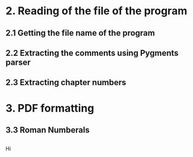 




# 2. Reading of the file of the program

## 2.1 Getting the file name of the program

## 2.2 Extracting the comments using Pygments parser

## 2.3 Extracting chapter numbers

# 3. PDF formatting

## 3.3 Roman Numberals

## 
Hi

